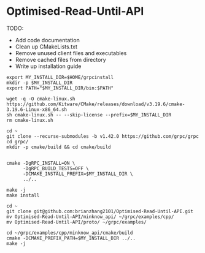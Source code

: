 # Optimised-Read-Until-API

TODO:

- Add code documentation
- Clean up CMakeLists.txt
- Remove unused client files and executables
- Remove cached files from directory
- Write up installation guide

```
export MY_INSTALL_DIR=$HOME/grpcinstall
mkdir -p $MY_INSTALL_DIR
export PATH="$MY_INSTALL_DIR/bin:$PATH"

wget -q -O cmake-linux.sh https://github.com/Kitware/CMake/releases/download/v3.19.6/cmake-3.19.6-Linux-x86_64.sh
sh cmake-linux.sh -- --skip-license --prefix=$MY_INSTALL_DIR
rm cmake-linux.sh

cd ~
git clone --recurse-submodules -b v1.42.0 https://github.com/grpc/grpc
cd grpc/
mkdir -p cmake/build && cd cmake/build


cmake -DgRPC_INSTALL=ON \
      -DgRPC_BUILD_TESTS=OFF \
      -DCMAKE_INSTALL_PREFIX=$MY_INSTALL_DIR \
      ../..
	  
make -j
make install
	  
cd ~
git clone git@github.com:brianzhang2101/Optimised-Read-Until-API.git
mv Optimised-Read-Until-API/minknow_api/ ~/grpc/examples/cpp/
mv Optimised-Read-Until-API/proto/ ~/grpc/examples/

cd ~/grpc/examples/cpp/minknow_api/cmake/build  
cmake -DCMAKE_PREFIX_PATH=$MY_INSTALL_DIR ../..
make -j

```
